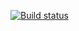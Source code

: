 [![Build status](https://ci.appveyor.com/api/projects/status/e3ka8qd729dpq3q5?svg=true)](https://ci.appveyor.com/project/ns-morozova/test-matchers)